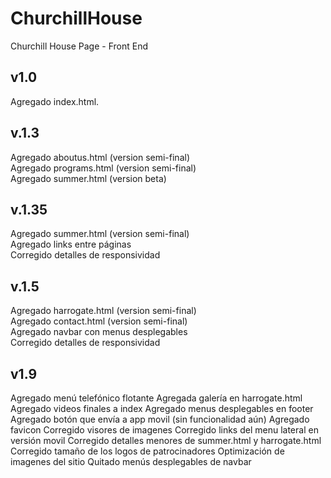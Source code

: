 # ChurchillHouse
Churchill House Page - Front End

v1.0
-------------------
Agregado index.html.

v.1.3
-------------------
Agregado aboutus.html (version semi-final) <br>
Agregado programs.html (version semi-final) <br>
Agregado summer.html (version beta)

v.1.35
-------------------
Agregado summer.html (version semi-final)<br>
Agregado links entre páginas<br>
Corregido detalles de responsividad

v.1.5
-------------------
Agregado harrogate.html (version semi-final)<br>
Agregado contact.html (version semi-final)<br>
Agregado navbar con menus desplegables<br> 
Corregido detalles de responsividad

v1.9 
-------------------
Agregado menú telefónico flotante
Agregada galería en harrogate.html
Agregado videos finales a index 
Agregado menus desplegables en footer
Agregado botón que envía a app movil (sin funcionalidad aún)
Agregado favicon
Corregido visores de imagenes
Corregido links del menu lateral en versión movil
Corregido detalles menores de summer.html y harrogate.html
Corregido tamaño de los logos de patrocinadores
Optimización de imagenes del sitio
Quitado menús desplegables de navbar

